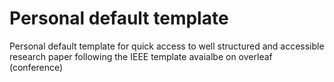 # Personal default template 

Personal default template for quick access to well structured and accessible research paper following the IEEE template avaialbe on overleaf (conference)